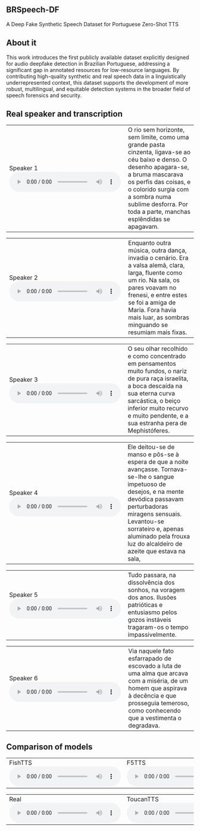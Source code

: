<div class="w3-container w3-flat-midnight-blue">
<h2>BRSpeech-DF</h2>

</div>

A Deep Fake Synthetic Speech Dataset for Portuguese Zero-Shot TTS

## About it


This work introduces the first publicly available dataset explicitly designed for audio deepfake detection in Brazilian Portuguese, addressing a significant gap in annotated resources for low-resource languages. By contributing high-quality synthetic and real speech data in a linguistically underrepresented context, this dataset supports the development of more robust, multilingual, and equitable detection systems in the broader field of speech forensics and security.

## Real speaker and transcription

<table>
  <tr>
    <td>
     Speaker 1
      <audio controls>
        <source src="https://ia601900.us.archive.org/17/items/11247-10229-000009-0001-1/11247_10229_000009-0001%20%281%29.mp4" type="audio/mpeg">
      </audio>
    </td>
    <td>
     O rio sem horizonte, sem limite, como uma grande pasta cinzenta, ligava-se ao céu baixo e denso. O desenho apagara-se, a bruma mascarava os perfis das coisas, e o colorido surgia com a sombra numa sublime desforra. Por toda a parte, manchas esplêndidas se apagavam.
    </td>
  </tr>
</table>
<table>
  <tr>
    <td>
     Speaker 2
      <audio controls>
        <source src="https://ia601900.us.archive.org/17/items/11247-10229-000009-0001-1/12114_10229_000018-0001.mp4" type="audio/mpeg">
      </audio>
    </td>
    <td>
     Enquanto outra música, outra dança, invadia o cenário. Era a valsa alemã, clara, larga, fluente como um rio. Na sala, os pares voavam no frenesi, e entre estes se foi a amiga de Maria. Fora havia mais luar, as sombras minguando se resumiam mais fixas.
    </td>
  </tr>
</table>
<table>
  <tr>
    <td>
     Speaker 3
      <audio controls>
        <source src="https://ia601900.us.archive.org/17/items/11247-10229-000009-0001-1/12287_12742_000020-0001.mp4" type="audio/mpeg">
      </audio>
    </td>
    <td>
     O seu olhar recolhido e como concentrado em pensamentos muito fundos, o nariz de pura raça israelita, a boca descaída na sua eterna curva sarcástica, o beiço inferior muito recurvo e muito pendente, e a sua estranha pera de Mephistóferes.
    </td>
  </tr>
</table>
<table>
  <tr>
    <td>
     Speaker 4
      <audio controls>
        <source src="https://ia601900.us.archive.org/17/items/11247-10229-000009-0001-1/12626_10229_000021-0001.mp4" type="audio/mpeg">
      </audio>
    </td>
    <td>
     Ele deitou-se de manso e pôs-se à espera de que a noite avançasse. Tornava-se-lhe o sangue impetuoso de desejos, e na mente devódica passavam perturbadoras miragens sensuais. Levantou-se sorrateiro e, apenas aluminado pela frouxa luz do alcaldeíro de azeite que estava na sala,
    </td>
  </tr>
</table>
<table>
  <tr>
    <td>
     Speaker 5
      <audio controls>
        <source src="https://ia601900.us.archive.org/17/items/11247-10229-000009-0001-1/12670_13396_000029.mp4" type="audio/mpeg">
      </audio>
    </td>
    <td>
     Tudo passara, na dissolvência dos sonhos, na voragem dos anos. Ilusões patrióticas e entusiasmo pelos gozos instáveis tragaram-os o tempo impassivelmente.                                                              
    </td>
  </tr>
</table>
<table>
  <tr>
    <td>
     Speaker 6
      <audio controls>
        <source src="https://ia601900.us.archive.org/17/items/11247-10229-000009-0001-1/13063_13511_000048-0001.mp4" type="audio/mpeg">
      </audio>
    </td>
    <td>
     Via naquele fato esfarrapado de escovado a luta de uma alma que arcava com a miséria, de um homem que aspirava à decência e que prosseguia temeroso, como conhecendo que a vestimenta o degradava.
    </td>
  </tr>
</table>



## Comparison of models

<table>
  <tr>
    <td>
     FishTTS
      <audio controls>
        <source src="https://ia600709.us.archive.org/14/items/12287-yourtts/12287_fish.ia.mp4" type="audio/mpeg">
      </audio>
    </td>
    <td>
     F5TTS
      <audio controls>
        <source src="https://ia600709.us.archive.org/14/items/12287-yourtts/12287_f5tts.ia.mp4" type="audio/mpeg">
      </audio>
    </td>
    <td>
     YourTTS
      <audio controls>
        <source src="https://ia800709.us.archive.org/14/items/12287-yourtts/12287_yourtts.ia.mp4" type="audio/mpeg">
      </audio>
    </td>
  </tr>
</table>

<table>
  <tr>
    <td>
     Real
      <audio controls>
        <source src="https://ia800408.us.archive.org/14/items/12287-real-1/12287_real%20%281%29.mp4" type="audio/mpeg">
      </audio>
    </td>
    <td>
    ToucanTTS
      <audio controls>
        <source src="https://ia800709.us.archive.org/14/items/12287-yourtts/12287_toucan.ia.mp4" type="audio/mpeg">
      </audio>
    </td>
    <td>
     XTTS
      <audio controls>
        <source src="https://ia800408.us.archive.org/14/items/12287-real-1/12287_xtts%20%281%29.mp4" type="audio/mpeg">
      </audio>
    </td>
  </tr>
</table>


